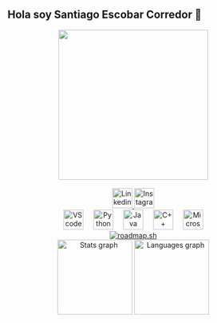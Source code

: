## Hola soy Santiago Escobar Corredor 👋

<div align="center">
  <img height="300" src=""/>
</div>

<br clear="both">

<div align="center">
    <a href="https://www.linkedin.com/in/santiago-escobar-ingsist/">
        <img src="https://img.shields.io/static/v1?message=LinkedIn&logo=linkedin&label=&color=0077B5&logoColor=white&labelColor=&style=for-the-badge" height="40" alt="Linkedin logo" href=/>
    </a>
    <a href="https://www.instagram.com/santi_ec05?igsh=MWFyNXdmMjZlYXZk">
        <img src="https://img.shields.io/static/v1?message=Instagram&logo=instagram&label=&color=E4405F&logoColor=white&labelColor=&style=for-the-badge" height="40" alt="Instagram logo"/>
    </a>
</div>

<div align="center">
  <img src="https://cdn.jsdelivr.net/gh/devicons/devicon/icons/vscode/vscode-original.svg" height="40" alt="VScode logo"  />
  <img width="12" />
  <img src="https://cdn.simpleicons.org/python/3776AB" height="40" alt="Python logo"  />
  <img width="12" />
  <img src="https://cdn.jsdelivr.net/gh/devicons/devicon/icons/java/java-original.svg" height="40" alt="Java logo"  />
  <img width="12" />
  <img src="https://cdn.simpleicons.org/c++/00599C" height="40" alt="C++ logo"  />
  <img width="12" />
  <img src="https://cdn.jsdelivr.net/gh/devicons/devicon/icons/microsoftsqlserver/microsoftsqlserver-plain.svg" height="40" alt="MicrosoftSQL Server logo"  />
</div>

<div align="center">
	<a href="https://roadmap.sh"><img src="https://roadmap.sh/card/tall/66a1963223c186c28d6056e0?variant=dark" alt="roadmap.sh"/></a>
</div>

<div align="center">
  <img src="https://github-readme-stats.vercel.app/api?username=Santyesco09&hide_title=false&hide_rank=false&show_icons=true&include_all_commits=true&count_private=false&disable_animations=false&theme=dark&locale=es&hide_border=true&order=1" height="150" alt="Stats graph"/>
  <img src="https://github-readme-stats.vercel.app/api/top-langs?username=Santyesco09&locale=es&hide_title=false&layout=compact&card_width=320&langs_count=4&theme=dark&hide_border=true&order=2" height="150" alt="Languages graph"/>
</div>
